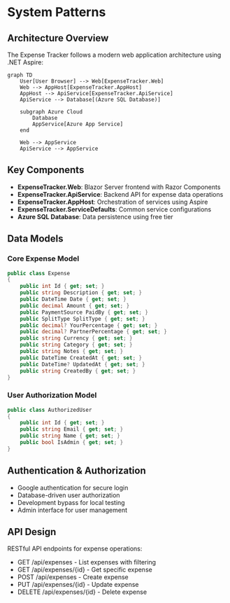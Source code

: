 # System Patterns

## Architecture Overview

The Expense Tracker follows a modern web application architecture using .NET Aspire:

```mermaid
graph TD
    User[User Browser] --> Web[ExpenseTracker.Web]
    Web --> AppHost[ExpenseTracker.AppHost]
    AppHost --> ApiService[ExpenseTracker.ApiService]
    ApiService --> Database[(Azure SQL Database)]

    subgraph Azure Cloud
        Database
        AppService[Azure App Service]
    end

    Web --> AppService
    ApiService --> AppService
```

## Key Components

- **ExpenseTracker.Web**: Blazor Server frontend with Razor Components
- **ExpenseTracker.ApiService**: Backend API for expense data operations
- **ExpenseTracker.AppHost**: Orchestration of services using Aspire
- **ExpenseTracker.ServiceDefaults**: Common service configurations
- **Azure SQL Database**: Data persistence using free tier

## Data Models

### Core Expense Model

```csharp
public class Expense
{
    public int Id { get; set; }
    public string Description { get; set; }
    public DateTime Date { get; set; }
    public decimal Amount { get; set; }
    public PaymentSource PaidBy { get; set; }
    public SplitType SplitType { get; set; }
    public decimal? YourPercentage { get; set; }
    public decimal? PartnerPercentage { get; set; }
    public string Currency { get; set; }
    public string Category { get; set; }
    public string Notes { get; set; }
    public DateTime CreatedAt { get; set; }
    public DateTime? UpdatedAt { get; set; }
    public string CreatedBy { get; set; }
}
```

### User Authorization Model

```csharp
public class AuthorizedUser
{
    public int Id { get; set; }
    public string Email { get; set; }
    public string Name { get; set; }
    public bool IsAdmin { get; set; }
}
```

## Authentication & Authorization

- Google authentication for secure login
- Database-driven user authorization
- Development bypass for local testing
- Admin interface for user management

## API Design

RESTful API endpoints for expense operations:

- GET /api/expenses - List expenses with filtering
- GET /api/expenses/{id} - Get specific expense
- POST /api/expenses - Create expense
- PUT /api/expenses/{id} - Update expense
- DELETE /api/expenses/{id} - Delete expense
